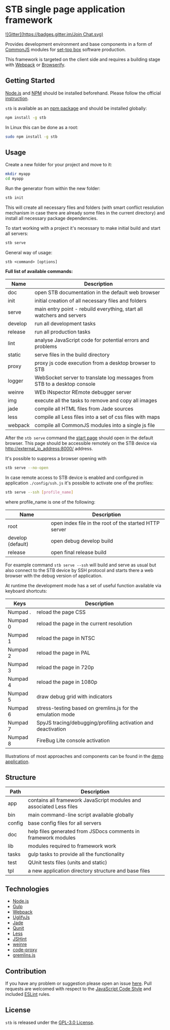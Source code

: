 STB single page application framework
=====================================

[![Gitter](https://badges.gitter.im/Join Chat.svg)](https://gitter.im/DarkPark/stb?utm_source=badge&utm_medium=badge&utm_campaign=pr-badge&utm_content=badge)

Provides development environment and base components in a form of [CommonJS](http://wiki.commonjs.org/wiki/CommonJS) modules
for [set-top box](http://en.wikipedia.org/wiki/Set-top_box) software production.

This framework is targeted on the client side and requires a building stage with [Webpack](http://webpack.github.io/) or [Browserify](http://browserify.org/).


## Getting Started

[Node.js](http://nodejs.org/) and [NPM](https://www.npmjs.com/) should be installed beforehand.
Please follow the official [instruction](http://nodejs.org/download/).

`stb` is available as an [npm package](https://www.npmjs.org/package/stb) and should be installed globally:

```bash
npm install -g stb
```

In Linux this can be done as a root:

```bash
sudo npm install -g stb
```


## Usage

Create a new folder for your project and move to it:

```bash
mkdir myapp
cd myapp
```

Run the generator from within the new folder:

```bash
stb init
```

This will create all necessary files and folders (with smart conflict resolution mechanism
in case there are already some files in the current directory) and install all necessary package dependencies.

To start working with a project it's necessary to make initial build and start all servers:

```bash
stb serve
```

General way of usage:

```
stb <command> [options]
```

**Full list of available commands:**

 Name    | Description
---------|-------------
 doc     | open STB documentation in the default web browser
 init    | initial creation of all necessary files and folders
 serve   | main entry point - rebuild everything, start all watchers and servers
 develop | run all development tasks
 release | run all production tasks
 lint    | analyse JavaScript code for potential errors and problems
 static  | serve files in the build directory
 proxy   | proxy js code execution from a desktop browser to STB
 logger  | WebSocket server to translate log messages from STB to a desktop console
 weinre  | WEb INspector REmote debugger server
 img     | execute all the tasks to remove and copy all images
 jade    | compile all HTML files from Jade sources
 less    | compile all Less files into a set of css files with maps
 webpack | compile all CommonJS modules into a single js file


After the `stb serve` command the [start page](http://localhost:8000/) should open in the default browser.
This page should be accessible remotely on the STB device via <http://external_ip_address:8000/> address.

It's possible to suppress a browser opening with

```bash
stb serve --no-open
```

In case remote access to STB device is enabled and configured in application `./config/ssh.js` it's possible to activate one of the profiles:

```bash
stb serve --ssh [profile_name]
```

where profile_name is one of the following:

 Name              | Description
-------------------|-------------
 root              | open index file in the root of the started HTTP server
 develop (default) | open debug develop build
 release           | open final release build

For example command `stb serve --ssh` will build and serve as usual but also connect to the STB device by SSH protocol and starts there a web browser with the debug version of application.


At runtime the development mode has a set of useful function available via keyboard shortcuts:

 Keys     | Description
----------|-------------
 Numpad . | reload the page CSS
 Numpad 0 | reload the page in the current resolution
 Numpad 1 | reload the page in NTSC
 Numpad 2 | reload the page in PAL
 Numpad 3 | reload the page in 720p
 Numpad 4 | reload the page in 1080p
 Numpad 5 | draw debug grid with indicators
 Numpad 6 | stress-testing based on gremlins.js for the emulation mode
 Numpad 7 | SpyJS tracing/debugging/profiling activation and deactivation
 Numpad 8 | FireBug Lite console activation


Illustrations of most approaches and components can be found in the [demo application](https://www.npmjs.org/package/stb-demo).


## Structure

 Path   | Description
--------|-------------
 app    | contains all framework JavaScript modules and associated Less files
 bin    | main command-line script available globally
 config | base config files for all servers
 doc    | help files generated from JSDocs comments in framework modules
 lib    | modules required to framework work
 tasks  | gulp tasks to provide all the functionality
 test   | QUnit tests files (units and static)
 tpl    | a new application directory structure and base files


## Technologies

* [Node.js](http://nodejs.org/)
* [Gulp](http://gulpjs.com/)
* [Webpack](http://webpack.github.io/)
* [UglifyJs](http://lisperator.net/uglifyjs/)
* [Jade](http://jade-lang.com/)
* [Qunit](http://qunitjs.com/)
* [Less](http://lesscss.org/)
* [JSHint](http://www.jshint.com/)
* [weinre](https://www.npmjs.org/package/weinre/)
* [code-proxy](https://github.com/DarkPark/code-proxy/)
* [gremlins.js](https://github.com/marmelab/gremlins.js)


## Contribution

If you have any problem or suggestion please open an issue [here](https://github.com/DarkPark/stb/issues).
Pull requests are welcomed with respect to the [JavaScript Code Style](https://github.com/DarkPark/jscs) and included [ESLint](http://eslint.org/) rules.


## License

`stb` is released under the [GPL-3.0 License](http://opensource.org/licenses/GPL-3.0).
